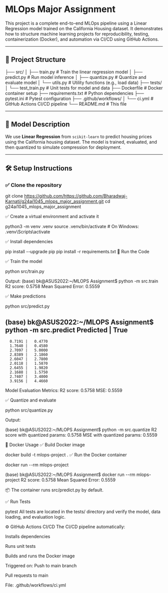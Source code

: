 # MLOps Major Assignment

This project is a complete end-to-end MLOps pipeline using a Linear Regression model trained on the California Housing dataset. It demonstrates how to structure machine learning projects for reproducibility, testing, containerization (Docker), and automation via CI/CD using GitHub Actions.

---

## 📁 Project Structure

├── src/
│ ├── train.py # Train the linear regression model
│ ├── predict.py # Run model inference
│ ├── quantize.py # Quantize and evaluate model
│ └── utils.py # Utility functions (e.g., load data)
├── tests/
│ └── test_train.py # Unit tests for model and data
├── Dockerfile # Docker container setup
├── requirements.txt # Python dependencies
├── pytest.ini # Pytest configuration
├── .github/workflows/
│ └── ci.yml # GitHub Actions CI/CD pipeline
└── README.md # This file



---

## 🧠 Model Description

We use **Linear Regression** from `scikit-learn` to predict housing prices using the California housing dataset. The model is trained, evaluated, and then quantized to simulate compression for deployment.


---

## 🛠 Setup Instructions

### ✅ Clone the repository


git clone https://github.com/https://github.com/Bharadwaj-Karnati/g24ai1045_mlops_major_assignment.git
cd g24ai1045_mlops_major_assignment




✅ Create a virtual environment and activate it

python3 -m venv .venv
source .venv/bin/activate  # On Windows: .venv\Scripts\activate

✅ Install dependencies

pip install --upgrade pip
pip install -r requirements.txt
🧪 Run the Code


✅ Train the model

python src/train.py


Output: 
(base) bk@ASUS2022:~/MLOPS Assignment$ python -m src.train
R2 score: 0.5758
Mean Squared Error: 0.5559


✅ Make predictions

python src/predict.py

(base) bk@ASUS2022:~/MLOPS Assignment$ python -m src.predict
   Predicted |     True
-------------------------
      0.7191 |   0.4770
      1.7640 |   0.4580
      2.7097 |   5.0000
      2.8389 |   2.1860
      2.6047 |   2.7800
      2.0118 |   1.5870
      2.6455 |   1.9820
      2.1688 |   1.5750
      2.7407 |   3.4000
      3.9156 |   4.4660

Model Evaluation Metrics:
R2 score: 0.5758
MSE: 0.5559

✅ Quantize and evaluate

python src/quantize.py

Output:

(base) bk@ASUS2022:~/MLOPS Assignment$ python -m src.quantize
R2 score with quantized params: 0.5758
MSE with quantized params: 0.5559


🐳 Docker Usage
✅ Build Docker image

docker build -t mlops-project .
✅ Run the Docker container

docker run --rm mlops-project

(base) bk@ASUS2022:~/MLOPS Assignment$ docker run --rm mlops-project
R2 score: 0.5758
Mean Squared Error: 0.5559

📦 The container runs src/predict.py by default.

✅ Run Tests

pytest
All tests are located in the tests/ directory and verify the model, data loading, and evaluation logic.

⚙️ GitHub Actions CI/CD
The CI/CD pipeline automatically:

Installs dependencies

Runs unit tests

Builds and runs the Docker image

Triggered on:
Push to main branch

Pull requests to main

File: .github/workflows/ci.yml